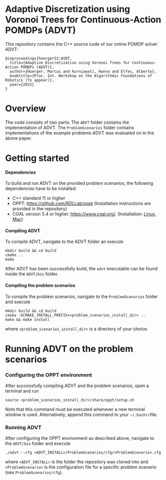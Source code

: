 Adaptive Discretization using Voronoi Trees for Continuous-Action POMDPs (ADVT)
==========================================
This repository contains the  C++ source code of our online POMDP solver ADVT: 
```
@inproceedings{hoerger22:AVDT,
  title={Adaptive Discretization using Voronoi Trees for Continuous-Action POMDPs (ADVT)},
  author={Hoerger, Marcus and Kurniawati, Hanna and Elfes, Alberto},
  booktitle={Proc. Int. Workshop on the Algorithmic Foundations of Robotics (To appear)},  
  year={2022}
}
```

# Overview
The code consists of two parts: The `ADVT` folder contains the implementation of ADVT. The `ProblemScenarios` folder contains implementations of the example problems ADVT was evaluated on in the above paper.

# Getting started
#### Dependencies
To build and run ADVT on the provided problem scenarios, the following dependencies have to be installed: 

- C++ standard 11 or higher
- OPPT: https://github.com/RDLLab/oppt (Installation instructions are provided in the repository)
- CGAL version 5.4 or higher: https://www.cgal.org/. (Installation: [Linux](https://www.cgal.org/download/linux.html), [Mac](https://www.cgal.org/download/macosx.html))

#### Compiling ADVT
To compile ADVT, navigate to the ADVT folder an execute

	mkdir build && cd build
	cmake ..
	make
After ADVT has been successfully build, the `advt` executable can be found inside the `ADVT/bin` folder.

#### Compiling the problem scenarios
To compile the problem scenarios, navigate to the `ProblemScenarios` folder and execute

	mkdir build && cd build
	cmake -DCMAKE_INSTALL_PREFIX=<problem_scenarios_install_dir> ..
	make && make install
where `<problem_scenarios_install_dir>` is a directory of your choice.

# Running ADVT on the problem scenarios
### Configuring the OPPT environment
After successfully compiling ADVT and the problem scenarios, open a terminal and run

	source <problem_scenarios_install_dir>/share/oppt/setup.sh
Note that this command must be executed whenever a new terminal window is used. Alternatively, append this command to your `~/.bashrc`file.

### Running ADVT
After configuring the OPPT environment as described above, navigate to the `ADVT/bin` folder and execute

	./advt --cfg <ADVT_INSTALL>/ProblemScenarios/cfg/<ProblemScenario>.cfg
where `<ADVT_INSTALL>` is the folder the repository was cloned into and `<ProblemScenario>` is the configuration file for a specific problem scenario (see `ProblemScenarios/cfg`).
